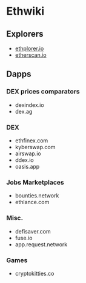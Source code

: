 # Ethwiki

## Explorers

- [ethplorer.io](https://ethplorer.io)
- [etherscan.io](https://etherscan.io/)

## Dapps

### DEX prices comparators

- dexindex.io
- dex.ag

### DEX

- ethfinex.com
- kyberswap.com
- airswap.io
- ddex.io
- oasis.app

### Jobs Marketplaces

- bounties.network
- ethlance.com

### Misc.

- defisaver.com
- fuse.io
- app.request.network

### Games

- cryptokitties.co
